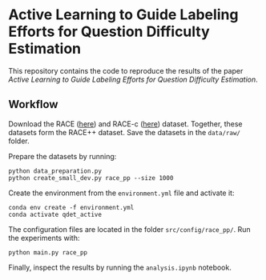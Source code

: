 # Active Learning to Guide Labeling Efforts for Question Difficulty Estimation
This repository contains the code to reproduce the results of the paper _Active Learning to Guide Labeling Efforts for Question Difficulty Estimation_. 

[//]: # (The paper is available here as an arXiv preprint.)

## Workflow

Download the RACE ([here](https://huggingface.co/datasets/ehovy/race)) and RACE-c ([here](https://huggingface.co/datasets/tasksource/race-c)) dataset. Together, these datasets form the RACE++ dataset. Save the datasets in the `data/raw/` folder.

Prepare the datasets by running:
```
python data_preparation.py
python create_small_dev.py race_pp --size 1000
```

Create the environment from the `environment.yml` file and activate it:
```
conda env create -f environment.yml
conda activate qdet_active
```

The configuration files are located in the folder `src/config/race_pp/`. Run the experiments with:
```
python main.py race_pp
```

Finally, inspect the results by running the `analysis.ipynb` notebook.

[//]: # (## Cite as)

[//]: # (If you use this code in your workflow or scientific publication, please consider citing the corresponding paper:)
[//]: # (```)
[//]: # (TODO: add bibtex entry)
[//]: # (```)

